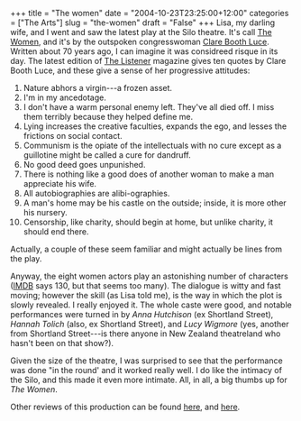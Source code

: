 +++
title = "The women"
date = "2004-10-23T23:25:00+12:00"
categories = ["The Arts"]
slug = "the-women"
draft = "False"
+++
Lisa, my darling wife, and I went and saw the latest play at the Silo
theatre. It's call [The Women](http://www.imdb.com/title/tt0032143/),
and it's by the outspoken congresswoman [Clare Booth
Luce](http://www.loc.gov/exhibits/wcf/wcf0010.html). Written about 70
years ago, I can imagine it was considreed risque in its day.
The latest edition of [The Listener](http://www.thelistener.co.nz/)
magazine gives ten quotes by Clare Booth Luce, and these give a sense
of her progressive attitudes:

1. Nature abhors a virgin---a frozen asset.
2. I'm in my ancedotage.
3. I don't have a warm personal enemy left. They've all died off. I
miss them terribly because they helped define me.
4. Lying increases the creative faculties, expands the ego, and
lesses the frictions on social contact.
5. Communism is the opiate of the intellectuals with no cure
except as a guillotine might be called a cure for dandruff.
6. No good deed goes unpunished.
7. There is nothing like a good does of another woman to make a man
appreciate his wife.
8. All autobiographies are alibi-ographies.
9. A man's home may be his castle on the outside; inside, it is more
other his nursery.
10. Censorship, like charity, should begin at home, but unlike
charity, it should end there.

Actually, a couple of these seem familiar and might actually be lines
from the play.

Anyway, the eight women actors play an astonishing number of characters
([IMDB](http://www.imdb.com/) says 130, but that seems too many). The dialogue
is witty and fast moving; however the skill (as Lisa told me), is the way in
which the plot is slowly revealed. I really enjoyed it.  The whole caste were
good, and notable performances were turned in by _Anna Hutchison_ (ex Shortland
Street), _Hannah Tolich_ (also, ex Shortland Street), and _Lucy Wigmore_ (yes,
another from Shortland Street---is there anyone in New Zealand theatreland who
hasn't been on that show?).

Given the size of the theatre, I was surprised to see that the
performance was done "in the round' and it worked really well. I do
like the intimacy of the Silo, and this made it even more intimate.
All, in all, a big thumbs up for _The Women_.

Other reviews of this production can be found
[here](http://www.nbr.co.nz/home/column_article.asp?id=10497&cid=6&cname=Arts), and
[here](http://www.nzherald.co.nz/entertainment/entertainmentstorydisplay.cfm?storyID=3601375&thesection=entertainment&thesubsection=arts&thesecondsubsection=reviews).

